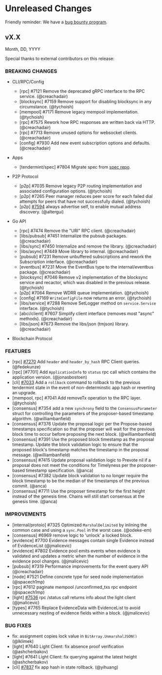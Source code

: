 # Unreleased Changes

Friendly reminder: We have a [bug bounty program](https://hackerone.com/cosmos).

## vX.X

Month, DD, YYYY

Special thanks to external contributors on this release:

### BREAKING CHANGES

- CLI/RPC/Config

  - [rpc] \#7121 Remove the deprecated gRPC interface to the RPC service. (@creachadair)
  - [blocksync] \#7159 Remove support for disabling blocksync in any circumstance. (@tychoish)
  - [mempool] \#7171 Remove legacy mempool implementation. (@tychoish)
  - [rpc] \#7575 Rework how RPC responses are written back via HTTP. (@creachadair)
  - [rpc] \#7713 Remove unused options for websocket clients. (@creachadair)
  - [config] \#7930 Add new event subscription options and defaults. (@creachadair)

- Apps

  - [tendermint/spec] \#7804 Migrate spec from [spec repo](https://github.com/tendermint/spec).

- P2P Protocol

  - [p2p] \#7035 Remove legacy P2P routing implementation and associated configuration options. (@tychoish)
  - [p2p] \#7265 Peer manager reduces peer score for each failed dial attempts for peers that have not successfully dialed. (@tychoish)
  - [p2p] [\#7594](https://github.com/tendermint/tendermint/pull/7594) always advertise self, to enable mutual address discovery. (@altergui)

- Go API

  - [rpc] \#7474 Remove the "URI" RPC client. (@creachadair)
  - [libs/pubsub] \#7451 Internalize the pubsub packages. (@creachadair)
  - [libs/sync] \#7450 Internalize and remove the library. (@creachadair)
  - [libs/async] \#7449 Move library to internal. (@creachadair)
  - [pubsub] \#7231 Remove unbuffered subscriptions and rework the Subscription interface. (@creachadair)
  - [eventbus] \#7231 Move the EventBus type to the internal/eventbus package. (@creachadair)
  - [blocksync] \#7046 Remove v2 implementation of the blocksync service and recactor, which was disabled in the previous release. (@tychoish)
  - [p2p] \#7064 Remove WDRR queue implementation. (@tychoish)
  - [config] \#7169 `WriteConfigFile` now returns an error. (@tychoish)
  - [libs/service] \#7288 Remove SetLogger method on `service.Service` interface. (@tychoish)
  - [abci/client] \#7607 Simplify client interface (removes most "async" methods). (@creachadair)
  - [libs/json] \#7673 Remove the libs/json (tmjson) library. (@creachadair)

- Blockchain Protocol

### FEATURES

- [rpc] [\#7270](https://github.com/tendermint/tendermint/pull/7270) Add `header` and `header_by_hash` RPC Client queries. (@fedekunze)
- [rpc] [\#7701] Add `ApplicationInfo` to `status` rpc call which contains the application version. (@jonasbostoen)
- [cli] [#7033](https://github.com/tendermint/tendermint/pull/7033) Add a `rollback` command to rollback to the previous tendermint state in the event of non-determinstic app hash or reverting an upgrade.
- [mempool, rpc] \#7041  Add removeTx operation to the RPC layer. (@tychoish)
- [consensus] \#7354 add a new `synchrony` field to the `ConsensusParameter` struct for controlling the parameters of the proposer-based timestamp algorithm. (@williambanfield)
- [consensus] \#7376 Update the proposal logic per the Propose-based timestamps specification so that the proposer will wait for the previous block time to occur before proposing the next block. (@williambanfield)
- [consensus] \#7391 Use the proposed block timestamp as the proposal timestamp. Update the block validation logic to ensure that the proposed block's timestamp matches the timestamp in the proposal message. (@williambanfield)
- [consensus] \#7415 Update proposal validation logic to Prevote nil if a proposal does not meet the conditions for Timelyness per the proposer-based timestamp specification. (@anca)
- [consensus] \#7382 Update block validation to no longer require the block timestamp to be the median of the timestamps of the previous commit. (@anca)
- [consensus] \#7711 Use the proposer timestamp for the first height instead of the genesis time. Chains will still start consensus at the genesis time. (@anca)

### IMPROVEMENTS

- [internal/protoio] \#7325 Optimized `MarshalDelimited` by inlining the common case and using a `sync.Pool` in the worst case. (@odeke-em)
- [consensus] \#6969 remove logic to 'unlock' a locked block.
- [evidence] \#7700 Evidence messages contain single Evidence instead of EvidenceList (@jmalicevic)
- [evidence] \#7802 Evidence pool emits events when evidence is validated and updates a metric when the number of evidence in the evidence pool changes. (@jmalicevic)
- [pubsub] \#7319 Performance improvements for the event query API (@creachadair)
- [node] \#7521 Define concrete type for seed node implementation (@spacech1mp)
- [rpc] \#7612 paginate mempool /unconfirmed_txs rpc endpoint (@spacech1mp)
- [light] [\#7536](https://github.com/tendermint/tendermint/pull/7536) rpc /status call returns info about the light client (@jmalicevic)
- [types] \#7765 Replace EvidenceData with EvidenceList to avoid unnecessary nesting of evidence fields within a block. (@jmalicevic)

### BUG FIXES

- fix: assignment copies lock value in `BitArray.UnmarshalJSON()` (@lklimek)
- [light] \#7640 Light Client: fix absence proof verification (@ashcherbakov)
- [light] \#7641 Light Client: fix querying against the latest height (@ashcherbakov)
- [cli] [#7837](https://github.com/tendermint/tendermint/pull/7837) fix app hash in state rollback. (@yihuang)
